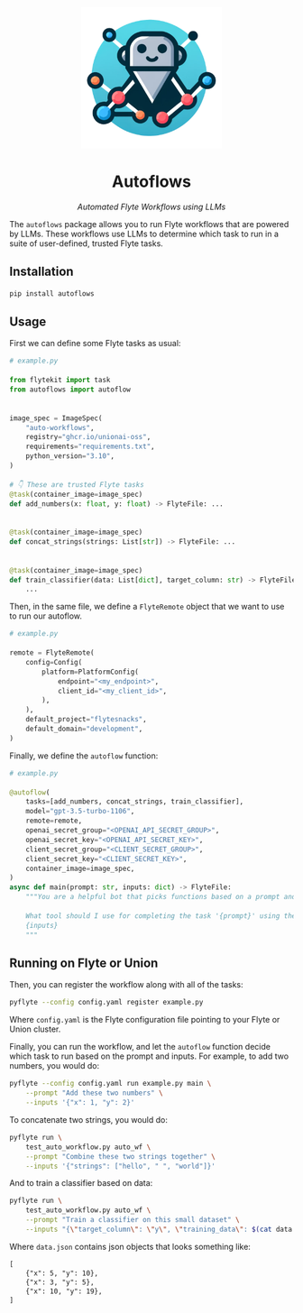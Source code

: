 <div align="center">
<img src="static/logo.png" width="250px"></img>

<h1>Autoflows</h1>

<i>Automated Flyte Workflows using LLMs</i>
</div>

The `autoflows` package allows you to run Flyte workflows that are powered by
LLMs. These workflows use LLMs to determine which task to run in a suite of
user-defined, trusted Flyte tasks.

## Installation

```bash
pip install autoflows
```

## Usage

First we can define some Flyte tasks as usual:

```python
# example.py

from flytekit import task
from autoflows import autoflow


image_spec = ImageSpec(
    "auto-workflows",
    registry="ghcr.io/unionai-oss",
    requirements="requirements.txt",
    python_version="3.10",
)

# 👇 These are trusted Flyte tasks
@task(container_image=image_spec)
def add_numbers(x: float, y: float) -> FlyteFile: ...


@task(container_image=image_spec)
def concat_strings(strings: List[str]) -> FlyteFile: ...


@task(container_image=image_spec)
def train_classifier(data: List[dict], target_column: str) -> FlyteFile:
    ...
```

Then, in the same file, we define a `FlyteRemote` object that we want to use to
run our autoflow.

```python
# example.py

remote = FlyteRemote(
    config=Config(
        platform=PlatformConfig(
            endpoint="<my_endpoint>",
            client_id="<my_client_id>",
        ),
    ),
    default_project="flytesnacks",
    default_domain="development",
)
```

Finally, we define the `autoflow` function:

```python
# example.py

@autoflow(
    tasks=[add_numbers, concat_strings, train_classifier],
    model="gpt-3.5-turbo-1106",
    remote=remote,
    openai_secret_group="<OPENAI_API_SECRET_GROUP>",
    openai_secret_key="<OPENAI_API_SECRET_KEY>",
    client_secret_group="<CLIENT_SECRET_GROUP>",
    client_secret_key="<CLIENT_SECRET_KEY>",
    container_image=image_spec,
)
async def main(prompt: str, inputs: dict) -> FlyteFile:
    """You are a helpful bot that picks functions based on a prompt and a set of inputs.

    What tool should I use for completing the task '{prompt}' using the following inputs?
    {inputs}
    """

```

## Running on Flyte or Union

Then, you can register the workflow along with all of the tasks:

```bash
pyflyte --config config.yaml register example.py
```

Where `config.yaml` is the Flyte configuration file pointing to your Flyte or
Union cluster.

Finally, you can run the workflow, and let the `autoflow` function decide which
task to run based on the prompt and inputs. For example, to add two numbers, you
would do:

```bash
pyflyte --config config.yaml run example.py main \
    --prompt "Add these two numbers" \
    --inputs '{"x": 1, "y": 2}'
```

To concatenate two strings, you would do:

```bash
pyflyte run \
    test_auto_workflow.py auto_wf \
    --prompt "Combine these two strings together" \
    --inputs '{"strings": ["hello", " ", "world"]}'
```

And to train a classifier based on data:

```bash
pyflyte run \
    test_auto_workflow.py auto_wf \
    --prompt "Train a classifier on this small dataset" \
    --inputs "{\"target_column\": \"y\", \"training_data\": $(cat data.json)}"
```

Where `data.json` contains json objects that looks something like:

```
[
    {"x": 5, "y": 10},
    {"x": 3, "y": 5},
    {"x": 10, "y": 19},
]
```
